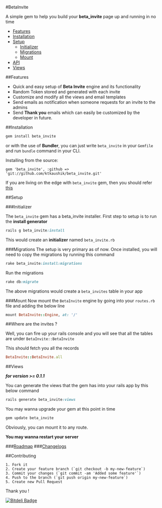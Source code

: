#BetaInvite

A simple gem to help you build your __beta_invite__ page up and running in no time

* [Features](#features)
* [Installation](#installation)
* [Setup](#setup)
	- [Initializer](#initializer)
	- [Migrations](#migrations)
	- [Mount](#mount)
* [API](#where-are-the-invites-)
* [Views](#views)

##Features

* Quick and easy setup of __Beta Invite__ engine and its functionality
* Random Token stored and generated with each invite
* Customize and modify all the views and email templates
* Send emails as notification when someone requests for an invite to the admins
* Send __Thank you__ emails which can easily be customized by the developer in future.


##Installation

```ruby
gem install beta_invite
```

or with the use of __Bundler__, you can just write `beta_invite` in your `Gemfile` and run `bundle` command in your CLI.

Installing from the source:

```
gem 'beta_invite', :github => 'git://github.com/ktkaushik/beta_invite.git'
```

If you are living on the edge with `beta_invite` gem, then you should refer [this](https://github.com/ktkaushik/beta_invite/blob/master/living_on_the_edge.md)

##Setup

###Initializer

The `beta_invite` gem has a beta_invite installer. First step to setup is to run the __install generator__ 

```ruby
rails g beta_invite:install
```

This would create an __initializer__ named `beta_invite.rb`

###Migrations
The setup is very primary as of now. Once installed, you will need to copy the migrations by running this command

```ruby
rake beta_invite:install:migrations
```

Run the migrations

```ruby
rake db:migrate
```

The above migrations would create a `beta_invites` table in your app


###Mount
Now mount the `BetaInvite` engine by going into your `routes.rb` file and adding the below line

```ruby
mount BetaInvite::Engine, at: '/'
```

##Where are the invites ?

Well, you can fire up your rails console and you will see that all the tables are under `BetaInvite::BetaInvite`

This should fetch you all the records

```ruby
BetaInvite::BetaInvite.all
```

##Views

___for version >= 0.1.1___

You can generate the views that the gem has into your rails app by this below command

```ruby
rails generate beta_invite:views
```

You may wanna upgrade your gem at this point in time

```ruby
gem update beta_invite
```

Obviously, you can mount it to any route.

__You may wanna restart your server__

###[Roadmap](https://github.com/ktkaushik/beta_invite/wiki/Roadmap)
###[Changelogs](https://github.com/ktkaushik/beta_invite/wiki/Changelog)

##Contributing
```
1. Fork it
2. Create your feature branch (`git checkout -b my-new-feature`)
3. Commit your changes (`git commit -am 'Added some feature'`)
4. Push to the branch (`git push origin my-new-feature`)
5. Create new Pull Request
```

Thank you !


[![Bitdeli Badge](https://d2weczhvl823v0.cloudfront.net/ktkaushik/beta_invite/trend.png)](https://bitdeli.com/free "Bitdeli Badge")

